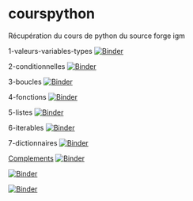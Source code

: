 # courspython
Récupération du cours de python du source forge igm


1-valeurs-variables-types [![Binder](https://mybinder.org/badge_logo.svg)](https://mybinder.org/v2/gh/UGE-IGM/courspython/master?filepath=%2FCours%2F1-valeurs-variables-types.ipynb)

2-conditionnelles  [![Binder](https://mybinder.org/badge_logo.svg)](https://mybinder.org/v2/gh/UGE-IGM/courspython/master?filepath=Cours%2F2-conditionnelles%2F2-conditionnelles.ipynb)

3-boucles [![Binder](https://mybinder.org/badge_logo.svg)](https://mybinder.org/v2/gh/UGE-IGM/courspython/master?filepath=Cours%2F3-boucles%2F3-boucles.ipynb)

4-fonctions [![Binder](https://mybinder.org/badge_logo.svg)](https://mybinder.org/v2/gh/UGE-IGM/courspython/master?filepath=Cours%2F4-fonctions%2F4-fonctions.ipynb)

5-listes [![Binder](https://mybinder.org/badge_logo.svg)](https://mybinder.org/v2/gh/UGE-IGM/courspython/master?filepath=Cours%2F5-listes%2F5-listes.ipynb)

6-iterables [![Binder](https://mybinder.org/badge_logo.svg)](https://mybinder.org/v2/gh/UGE-IGM/courspython/master?filepath=Cours%2F6-iterables%2F6-iterables.ipynb)

7-dictionnaires [![Binder](https://mybinder.org/badge_logo.svg)](https://mybinder.org/v2/gh/UGE-IGM/courspython/master?filepath=Cours%2F7-dictionnaires%2F7-dictionnaires.ipynb)


[Complements](https://mybinder.org/v2/gh/UGE-IGM/courspython/master?filepath=Cours%2F5-listes%2F5-listes-complements.ipynb)
[![Binder](https://mybinder.org/badge_logo.svg)](https://mybinder.org/v2/gh/UGE-IGM/courspython/master?filepath=Cours%2F5-listes%2F5-listes-solutions.ipynb)


[![Binder](https://mybinder.org/badge_logo.svg)](https://mybinder.org/v2/gh/UGE-IGM/courspython/master?filepath=Cours%2F1-valeurs-variables-types%2F1-valeurs-variables-types.ipynb)



[![Binder](https://mybinder.org/badge_logo.svg)](https://mybinder.org/v2/gh/UGE-IGM/courspython/master?filepath=Cours%2F3-boucles%2F3-boucles_complements.ipynb)

